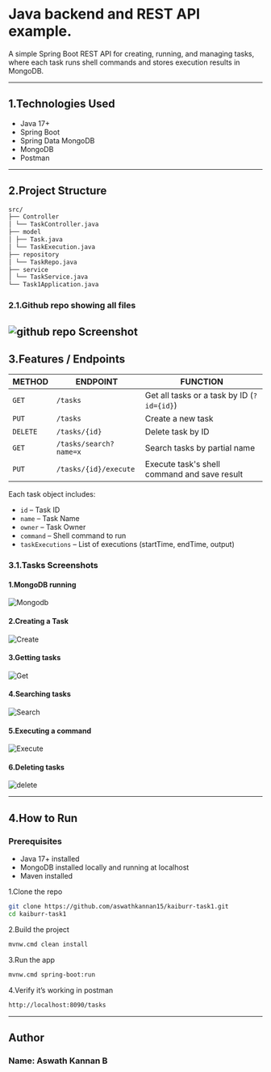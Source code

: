 # Java backend and REST API example.

A simple Spring Boot REST API for creating, running, and managing tasks, where each task runs shell commands and stores execution results in MongoDB.

---

## 1.Technologies Used

- Java 17+
- Spring Boot
- Spring Data MongoDB
- MongoDB 
- Postman

---
## 2.Project Structure
```bash
src/
├── Controller
│ └── TaskController.java
├── model
│ ├── Task.java
│ └── TaskExecution.java
├── repository
│ └── TaskRepo.java
├── service
│ └── TaskService.java
└── Task1Application.java
```
### 2.1.Github repo showing all files
![github repo Screenshot](screenshots/github.png)
---
## 3.Features / Endpoints

| METHOD | ENDPOINT                  | FUNCTION                                      |
|--------|---------------------------|-----------------------------------------------|
| `GET`  | `/tasks`                  | Get all tasks or a task by ID (`?id={id}`)    |
| `PUT`  | `/tasks`                  | Create a new task                             |
| `DELETE` | `/tasks/{id}`           | Delete task by ID                             |
| `GET`  | `/tasks/search?name=x`    | Search tasks by partial name                  |
| `PUT`  | `/tasks/{id}/execute`     | Execute task's shell command and save result  |

Each task object includes:
- `id` – Task ID
- `name` – Task Name
- `owner` – Task Owner
- `command` – Shell command to run
- `taskExecutions` – List of executions (startTime, endTime, output)

### 3.1.Tasks Screenshots

#### 1.MongoDB running
![Mongodb](screenshots/mongodb_showing.png)

#### 2.Creating a Task
![Create](screenshots/create_task.png)

#### 3.Getting tasks
![Get](screenshots/get_all_tasks.png)

#### 4.Searching tasks
![Search](screenshots/search_by_id.png)

#### 5.Executing a command
![Execute](screenshots/Execute%20task.png)

#### 6.Deleting tasks
![delete](screenshots/delete_task.png)

---
## 4.How to Run 
### Prerequisites
- Java 17+ installed
- MongoDB installed locally and running at localhost
- Maven installed

1.Clone the repo
```bash
git clone https://github.com/aswathkannan15/kaiburr-task1.git
cd kaiburr-task1
```
2.Build the project
```bash
mvnw.cmd clean install
```
3.Run the app
```bash
mvnw.cmd spring-boot:run
```
4.Verify it’s working in postman
```bash
http://localhost:8090/tasks
```
---
## Author

### Name: Aswath Kannan B

